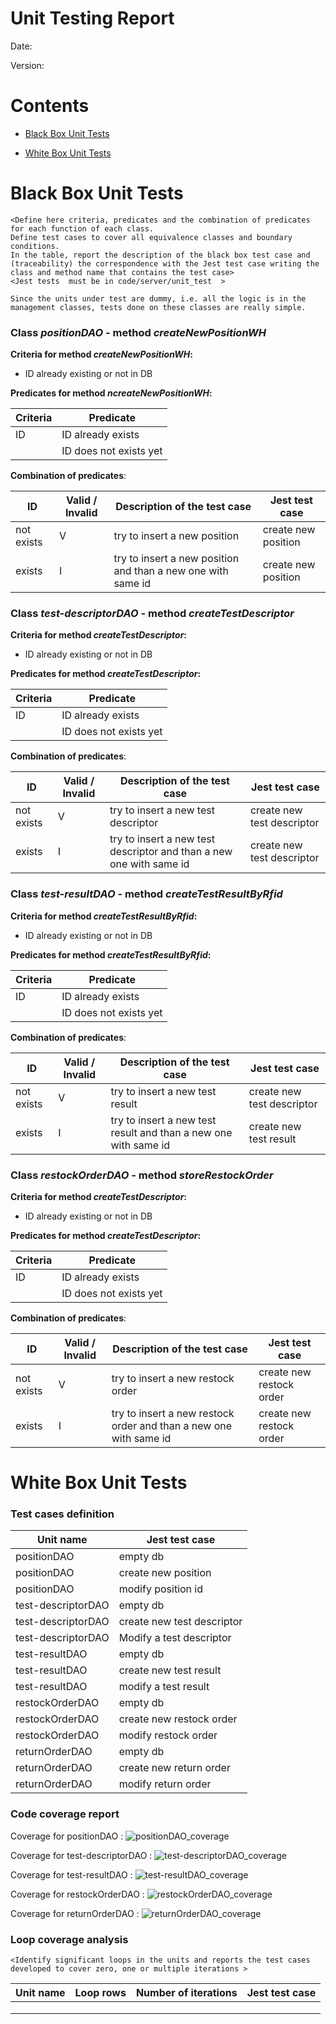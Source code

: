 # Unit Testing Report

Date:

Version:

# Contents

- [Black Box Unit Tests](#black-box-unit-tests)




- [White Box Unit Tests](#white-box-unit-tests)


# Black Box Unit Tests

    <Define here criteria, predicates and the combination of predicates for each function of each class.
    Define test cases to cover all equivalence classes and boundary conditions.
    In the table, report the description of the black box test case and (traceability) the correspondence with the Jest test case writing the 
    class and method name that contains the test case>
    <Jest tests  must be in code/server/unit_test  >

    Since the units under test are dummy, i.e. all the logic is in the management classes, tests done on these classes are really simple.

### **Class *positionDAO* - method *createNewPositionWH***

**Criteria for method *createNewPositionWH*:**
	

 - ID already existing or not in DB

**Predicates for method *ncreateNewPositionWH*:**

| Criteria | Predicate |
| -------- | --------- |
| ID | ID already exists |
|| ID does not exists yet |

**Combination of predicates**:


| ID | Valid / Invalid | Description of the test case | Jest test case |
|-------|-------|-------|-------|
| not exists | V | try to insert a new position | create new position |
| exists | I | try to insert a new position and than a new one with same id | create new position |

### **Class *test-descriptorDAO* - method *createTestDescriptor***

**Criteria for method *createTestDescriptor*:**
	

 - ID already existing or not in DB

**Predicates for method *createTestDescriptor*:**

| Criteria | Predicate |
| -------- | --------- |
| ID | ID already exists |
|| ID does not exists yet |

**Combination of predicates**:


| ID | Valid / Invalid | Description of the test case | Jest test case |
|-------|-------|-------|-------|
| not exists | V | try to insert a new test descriptor | create new test descriptor |
| exists | I | try to insert a new test descriptor and than a new one with same id | create new test descriptor |

### **Class *test-resultDAO* - method *createTestResultByRfid***

**Criteria for method *createTestResultByRfid*:**
	

 - ID already existing or not in DB

**Predicates for method *createTestResultByRfid*:**

| Criteria | Predicate |
| -------- | --------- |
| ID | ID already exists |
|| ID does not exists yet |

**Combination of predicates**:


| ID | Valid / Invalid | Description of the test case | Jest test case |
|-------|-------|-------|-------|
| not exists | V | try to insert a new test result | create new test descriptor |
| exists | I | try to insert a new test result and than a new one with same id | create new test result |

### **Class *restockOrderDAO* - method *storeRestockOrder***

**Criteria for method *createTestDescriptor*:**
	

 - ID already existing or not in DB

**Predicates for method *createTestDescriptor*:**

| Criteria | Predicate |
| -------- | --------- |
| ID | ID already exists |
|| ID does not exists yet |

**Combination of predicates**:


| ID | Valid / Invalid | Description of the test case | Jest test case |
|-------|-------|-------|-------|
| not exists | V | try to insert a new restock order | create new restock order |
| exists | I | try to insert a new restock order and than a new one with same id | create new restock order |


# White Box Unit Tests

### Test cases definition

| Unit name | Jest test case |
|--|--|
|positionDAO|empty db|
|positionDAO|create new position|
|positionDAO|modify position id|
|test-descriptorDAO|empty db|
|test-descriptorDAO|create new test descriptor|
|test-descriptorDAO|Modify a test descriptor|
|test-resultDAO|empty db|
|test-resultDAO|create new test result|
|test-resultDAO|modify a test result|
|restockOrderDAO|empty db|
|restockOrderDAO|create new restock order|
|restockOrderDAO|modify restock order|
|returnOrderDAO|empty db|
|returnOrderDAO|create new return order|
|returnOrderDAO|modify return order|

### Code coverage report

Coverage for positionDAO :
![positionDAO_coverage](./coverageScreens/positionDAO.test.png)

Coverage for test-descriptorDAO :
![test-descriptorDAO_coverage](./coverageScreens/test-descriptorDAO.test.png)

Coverage for test-resultDAO :
![test-resultDAO_coverage](./coverageScreens/test-resultDAO.test.png)

Coverage for restockOrderDAO :
![restockOrderDAO_coverage](./coverageScreens/restockOrderDAO.test.PNG)

Coverage for returnOrderDAO :
![returnOrderDAO_coverage](./coverageScreens/returnOrderDAO.test.PNG)


### Loop coverage analysis

    <Identify significant loops in the units and reports the test cases
    developed to cover zero, one or multiple iterations >

|Unit name | Loop rows | Number of iterations | Jest test case |
|---|---|---|---|
|||||
|||||
||||||




